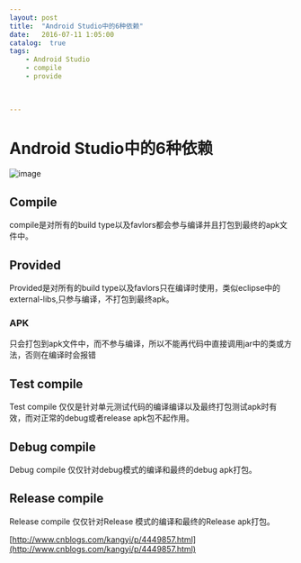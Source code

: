 ```yaml
---
layout: post
title:  "Android Studio中的6种依赖"
date:   2016-07-11 1:05:00
catalog:  true
tags:
    - Android Studio
    - compile
    - provide
  
       

---
```


# Android Studio中的6种依赖

![image](http://images.cnitblog.com/blog2015/54939/201504/231129521259725.png)

## Compile
compile是对所有的build type以及favlors都会参与编译并且打包到最终的apk文件中。

## Provided
Provided是对所有的build type以及favlors只在编译时使用，类似eclipse中的external-libs,只参与编译，不打包到最终apk。

### APK
只会打包到apk文件中，而不参与编译，所以不能再代码中直接调用jar中的类或方法，否则在编译时会报错

## Test compile
Test compile 仅仅是针对单元测试代码的编译编译以及最终打包测试apk时有效，而对正常的debug或者release apk包不起作用。

## Debug compile
Debug compile 仅仅针对debug模式的编译和最终的debug apk打包。

## Release compile
Release compile 仅仅针对Release 模式的编译和最终的Release apk打包。



[http://www.cnblogs.com/kangyi/p/4449857.html](http://www.cnblogs.com/kangyi/p/4449857.html)

